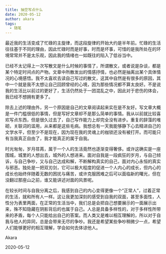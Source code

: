 ```yaml
---
title: 抽空写点什么
date: 2020-05-12
author: akara
tags: 
  - 随笔
---
```




最近我的生活变成了忙碌的主旋律，而这段旋律的开始大约是半年前。忙碌的生活往往基于不同的理由，因此忙碌时而是好事，时而是坏事，可惜的是我所处在的环境常常并不是太乐观，因此我的情绪也一如既往的陷入了低谷当中。

已经不太记得上一次写散文是什么时候的事情了，所谓散文，或者说是杂谈，都是某个特定时间点的产物。文章中所散发出的情感抒情，也必然是抽离出某个具体情况的心境感悟。我不太喜欢去读自己写过的散文，这其中自然是有很多的原因，其中一个就是我不太想让自己回顾曾经的心境，因为那些情况都不算太良好。不是说我的生活比以前过的更好了，生活仍然处于一团混乱之中，因此对于悲伤的体会，我已经不想拥有更多了。

除去上述的理由外，另一个原因是自己的文章阅读起来实在是不友好。写文章大概是一件门槛很低的事情，但是写好文章却不是那么简单的事情。我从以前就比较喜欢写点东西，但是很久过去了，自己写作能力上却完全没有进步。重复的辞藻的堆砌，关联词的滥用，从来都是这些毛病。我想总有一天我能够静下心去精进自己的文学水平，但至少不是现在，因为现在我的灵魂上的枷锁还没有被打开。而可能只有当我真正自由了，我才能真正的属于自我。



时光匆匆，岁月荏苒，属于一个人的生活竟然也逐渐变得奢侈。或许这确实是一座围城，城里的人想出去，城外的人想进来。面对自我是一段疯狂的岁月，与自己倾诉，与自己争吵，又与自己达成和解，不断解构真实的自己，面对内心永恒的真实与邪恶。独处是一把双刃剑，它可以极大程度的促进一个人内心的成长，但内心的成长也始终伴随着无数的困扰与痛苦，或许克服困难之后可以面临新的曙光，但在没翻过那座山之前，谁又能讲述对面的风景呢。

在较长时间与自我分离之后，我感到自己的内心变得更像一个“正常人”，过着正常的生活，就和所有人一样。这让我更加深刻的感受到自我的双面，甚至多面性，人性分为表里两面，在正常的生活当中，我们总是会把自己想要展示的一面展示出来，殊不知隐藏在阴影背后的也属于自己。人总是具备多样性的，对于多样性所带来的矛盾，每个人只能给出自己的答案。而人类又是难以相互理解的，所以对于自我与他人的异同，总是会带来无尽的争吵。我还是希望某些争吵稍微少一点，希望人们能够更好的相互理解，学会如何去体谅他人。



Akara

2020-05-12




